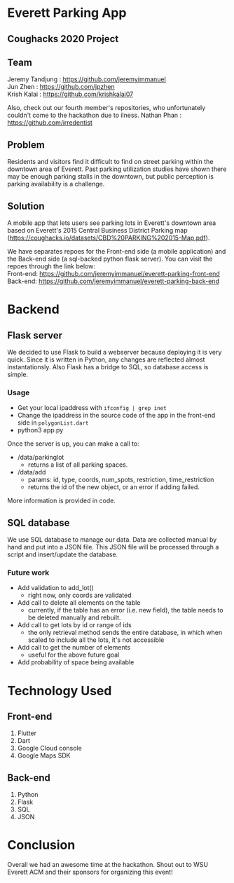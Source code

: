 # Everett Parking App
## Coughacks 2020 Project

## Team
Jeremy Tandjung : https://github.com/jeremyimmanuel <br>
Jun Zhen : https://github.com/jpzhen <br>
Krish Kalai : https://github.com/krishkalai07

Also, check out our fourth member's repositories, who unfortunately couldn't come to the hackathon due to ilness.
Nathan Phan : https://github.com/irredentist

## Problem
Residents and visitors find it difficult to find on street parking within the downtown area of Everett. Past parking utilization studies have shown there may be enough parking stalls in the downtown, but public perception is parking availability is a challenge.

## Solution
A mobile app that lets users see parking lots in Everett's downtown area based on Everett's 2015 Central Business District Parking map (https://coughacks.io/datasets/CBD%20PARKING%202015-Map.pdf).

We have separates repoes for the Front-end side (a mobile application) and the Back-end side (a sql-backed python flask server). You can visit the repoes through the link below: <br> Front-end: https://github.com/jeremyimmanuel/everett-parking-front-end <br> Back-end: https://github.com/jeremyimmanuel/everett-parking-back-end

# Backend

## Flask server

We decided to use Flask to build a webserver because deploying it is very quick. Since it is written in Python, any changes are reflected almost instantationsly. Also Flask has a bridge to SQL, so database access is simple.

### Usage
- Get your local ipaddress with `ifconfig | grep inet`
- Change the ipaddress in the source code of the app in the front-end side in `polygonList.dart`
- python3 app.py

Once the server is up, you can make a call to:
- /data/parkinglot
  - returns a list of all parking spaces.
- /data/add
  - params: id, type, coords, num\_spots, restriction, time\_restriction
  - returns the id of the new object, or an error if adding failed.

More information is provided in code.

## SQL database

We use SQL database to manage our data. Data are collected manual by hand and put into a JSON file. This JSON file will be processed through a script and insert/update the database.

### Future work

- Add validation to add\_lot()
  - right now, only coords are validated
- Add call to delete all elements on the table
  - currently, if the table has an error (i.e. new field), the table needs to be deleted manually and rebuilt.
- Add call to get lots by id or range of ids
  - the only retrieval method sends the entire database, in which when scaled to include all the lots, it's not accessible
- Add call to get the number of elements
  - useful for the above future goal
- Add probability of space being available

# Technology Used
## Front-end
1. Flutter
2. Dart
3. Google Cloud console
4. Google Maps SDK

## Back-end
1. Python
2. Flask
3. SQL
4. JSON

# Conclusion
Overall we had an awesome time at the hackathon. Shout out to WSU Everett ACM and their sponsors for organizing this event!
